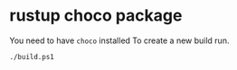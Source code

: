 # rustup choco package

You need to have `choco` installed
To create a new build run.

```
./build.ps1
```
